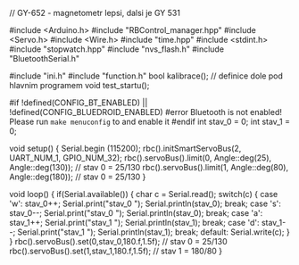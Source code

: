 // GY-652 - magnetometr lepsi,   dalsi je GY 531

#include <Arduino.h>
#include "RBControl_manager.hpp"
#include <Servo.h>
#include <Wire.h>
#include "time.hpp"
#include <stdint.h>
#include "stopwatch.hpp"
#include "nvs_flash.h"
#include "BluetoothSerial.h"

#include "ini.h"
#include "function.h"
bool kalibrace(); // definice dole pod hlavnim programem
void test_startu();


#if !defined(CONFIG_BT_ENABLED) || !defined(CONFIG_BLUEDROID_ENABLED)
#error Bluetooth is not enabled! Please run `make menuconfig` to and enable it
#endif
int stav_0 = 0;
int stav_1 = 0;

void setup() 
{
    Serial.begin (115200);
    rbc().initSmartServoBus(2, UART_NUM_1, GPIO_NUM_32);
    rbc().servoBus().limit(0, Angle::deg(25), Angle::deg(130)); // stav 0 = 25/130
    rbc().servoBus().limit(1, Angle::deg(80), Angle::deg(180)); // stav 0 = 25/130
}

void loop() 
{
    if(Serial.available()) {
        char c = Serial.read();
        switch(c) {
            case 'w':
                stav_0++;
                Serial.print("stav_0  ");
                Serial.println(stav_0);
                break;
            case 's':
                stav_0--;
                Serial.print("stav_0  ");
                Serial.println(stav_0);
                break;
            case 'a':
                stav_1++;
                Serial.print("stav_1  ");
                Serial.println(stav_1);
                break;
            case 'd':
                stav_1--;
                Serial.print("stav_1  ");
                Serial.println(stav_1);
                break;
            default:
                Serial.write(c);
        } 
    }
    rbc().servoBus().set(0,stav_0,180.f,1.5f); // stav 0 = 25/130
    rbc().servoBus().set(1,stav_1,180.f,1.5f); // stav 1 = 180/80
}
